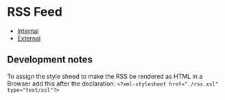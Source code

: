 # RSS Feed

- [Internal](http://w3.suse.de/~cwh/mahlzeit/mahlzeit.rss)
- [External](https://users.suse.com/~cwh/mahlzeit/mahlzeit.rss)

## Development notes

To assign the style sheed to make the RSS be rendered as HTML in a Browser add this after the declaration:
`<?xml-stylesheet href="./rss.xsl" type="text/xsl"?>`

